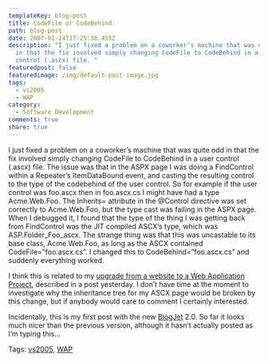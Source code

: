 ```yaml
---
templateKey: blog-post
title: CodeFile or CodeBehind
path: blog-post
date: 2007-01-24T17:25:38.455Z
description: "I just fixed a problem on a coworker’s machine that was quite odd
  in that the fix involved simply changing CodeFile to CodeBehind in a user
  control (.ascx) file. "
featuredpost: false
featuredimage: /img/default-post-image.jpg
tags:
  - vs2005
  - WAP
category:
  - Software Development
comments: true
share: true
---
```

<!--StartFragment-->

I just fixed a problem on a coworker’s machine that was quite odd in that the fix involved simply changing CodeFile to CodeBehind in a user control (.ascx) file. The issue was that in the ASPX page I was doing a FindControl within a Repeater’s ItemDataBound event, and casting the resulting control to the type of the codebehind of the user control. So for example if the user control was foo.ascx then in foo.ascx.cs I might have had a type Acme.Web.Foo. The Inherits= attribute in the @Control directive was set correctly to Acme.Web.Foo, but the type cast was failing in the ASPX page. When I debugged it, I found that the type of the thing I was getting back from FindControl was the JIT compiled ASCX’s type, which was ASP.Folder_Foo_ascx. The strange thing was that this was uncastable to its base class, Acme.Web.Foo, as long as the ASCX contained CodeFile=”foo.ascx.cs”. I changed this to CodeBehind=”foo.ascx.cs” and suddenly everything worked.

I think this is related to my [upgrade from a website to a Web Application Project](http://aspadvice.com/blogs/ssmith/archive/2007/01/23/Web-Application-Project-Conversion-Tips.aspx), described in a post yesterday. I don’t have time at the moment to investigate why the inheritance tree for my ASCX page would be broken by this change, but if anybody would care to comment I certainly interested.

Incidentally, this is my first post with the new [BlogJet](http://blogjet.com/) 2.0. So far it looks much nicer than the previous version, although it hasn’t actually posted as I’m typing this…

Tags: [vs2005](http://technorati.com/tag/vs2005), [WAP](http://technorati.com/tag/WAP)

<!--EndFragment-->